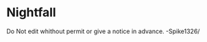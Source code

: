 # Nightfall
Do Not edit whithout permit or give a notice in advance.
                                     -Spike1326/
